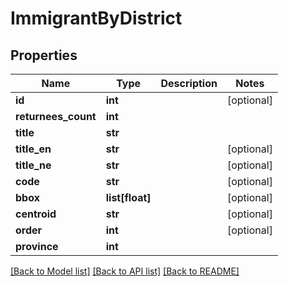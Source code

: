 # ImmigrantByDistrict

## Properties
Name | Type | Description | Notes
------------ | ------------- | ------------- | -------------
**id** | **int** |  | [optional] 
**returnees_count** | **int** |  | 
**title** | **str** |  | 
**title_en** | **str** |  | [optional] 
**title_ne** | **str** |  | [optional] 
**code** | **str** |  | [optional] 
**bbox** | **list[float]** |  | [optional] 
**centroid** | **str** |  | [optional] 
**order** | **int** |  | [optional] 
**province** | **int** |  | 

[[Back to Model list]](../README.md#documentation-for-models) [[Back to API list]](../README.md#documentation-for-api-endpoints) [[Back to README]](../README.md)


